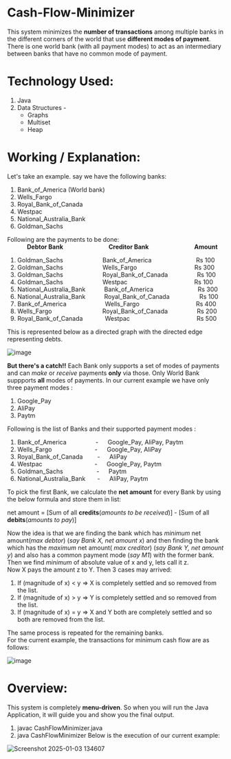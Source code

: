 # Cash-Flow-Minimizer
This system minimizes the **number of transactions** among multiple banks in the different corners of the world that use **different modes of payment**. There is one world bank (with all payment modes) to act as an intermediary between banks that have no common mode of payment. 

# Technology Used:
1. Java
2. Data Structures - 
   - Graphs
   - Multiset
   - Heap

# Working / Explanation:
Let's take an example. say we have the following banks:
1. Bank_of_America (World bank)
2. Wells_Fargo
3. Royal_Bank_of_Canada
4. Westpac
5. National_Australia_Bank
6. Goldman_Sachs

Following are the payments to be done:\
&emsp;&emsp;&emsp;    **Debtor Bank**&emsp;&emsp;&emsp;&emsp;&emsp;&emsp;&emsp;&nbsp;                **Creditor Bank** &emsp;&emsp;&emsp;&emsp;&emsp;&emsp;&emsp; **Amount**
1. Goldman_Sachs   &emsp;&emsp;&emsp;&emsp;&emsp;&emsp;             Bank_of_America &emsp;&emsp;&emsp;&emsp;&emsp;&emsp;&nbsp;&nbsp;&nbsp;             Rs 100
2. Goldman_Sachs   &emsp;&emsp;&emsp;&emsp;&emsp;&emsp;              Wells_Fargo &emsp;&emsp;&emsp;&emsp;&emsp;&emsp;&emsp;&emsp;&emsp;                Rs 300
3. Goldman_Sachs   &emsp;&emsp;&emsp;&emsp;&emsp;&emsp;              Royal_Bank_of_Canada  &emsp;&emsp;&emsp;&emsp;&nbsp;      Rs 100
4. Goldman_Sachs   &emsp;&emsp;&emsp;&emsp;&emsp;&emsp;              Westpac &emsp;&emsp;&emsp;&emsp;&emsp;&emsp;&emsp;&emsp;&emsp;&emsp;&nbsp;&nbsp; Rs 100
5. National_Australia_Bank &emsp;&emsp;&nbsp;&nbsp;       Bank_of_America &emsp;&emsp;&emsp;&emsp;&emsp;&emsp;&nbsp;&nbsp;&nbsp; Rs 300
6. National_Australia_Bank &emsp;&emsp;&nbsp;&nbsp;       Royal_Bank_of_Canada &emsp;&emsp;&emsp;&nbsp;&nbsp;&nbsp;&nbsp;&nbsp; Rs 100
7. Bank_of_America         &emsp;&emsp;&emsp;&emsp;&emsp;&nbsp;&nbsp;&nbsp;       Wells_Fargo &emsp;&emsp;&emsp;&emsp;&emsp;&emsp;&emsp;&emsp;&nbsp;&nbsp;&nbsp; Rs 400
8. Wells_Fargo             &emsp;&emsp;&emsp;&emsp;&emsp;&emsp;&emsp;&nbsp;&nbsp;&nbsp;       Royal_Bank_of_Canada &emsp;&emsp;&emsp;&emsp;&nbsp; Rs 200
9. Royal_Bank_of_Canada    &emsp;&emsp;&nbsp;&nbsp;&nbsp;&nbsp;      Westpac &emsp;&emsp;&emsp;&emsp;&emsp;&emsp;&emsp;&emsp;&emsp;&emsp;&nbsp;&nbsp; Rs 500

This is represented below as a directed graph with the directed edge representing debts.

![image](https://user-images.githubusercontent.com/54183085/110007387-9c625100-7d40-11eb-9128-29073ea4b3f3.png)

**But there's a catch!!**
Each Bank only supports a set of modes of payments and can _make_ or _receive_ payments **only** via those. Only World Bank suppports **all** modes of payments.
In our current example we have only three payment modes :
1. Google_Pay
2. AliPay
3. Paytm

Following is the list of Banks and their supported payment modes :
1. Bank_of_America &emsp;&emsp;&emsp;&emsp;&nbsp;&nbsp;- &emsp; Google_Pay, AliPay, Paytm
2. Wells_Fargo &emsp;&emsp;&emsp;&emsp;&emsp;&nbsp;&nbsp;&emsp;&nbsp;- &emsp; Google_Pay, AliPay
3. Royal_Bank_of_Canada &nbsp;&emsp;&nbsp;&nbsp;&nbsp;- &emsp; AliPay
4. Westpac &emsp;&emsp;&emsp;&emsp;&emsp;&emsp;&emsp;&nbsp;&nbsp;&nbsp;&nbsp; - &emsp; Google_Pay, Paytm
5. Goldman_Sachs &emsp;&emsp;&emsp;&emsp;&emsp;&nbsp;- &emsp; Paytm
6. National_Australia_Bank &nbsp;&nbsp;&nbsp;&nbsp;&nbsp; - &emsp; AliPay, Paytm  

To pick the first Bank, we calculate the **net amount** for every Bank by using the below formula and store them in list:

net amount = [Sum of all **credits**(_amounts to be received_)] - [Sum of all **debits**(_amounts to pay_)]

Now the idea is that we are finding the bank which has _minimum_ net amount(_max debtor_) (_say Bank X, net amount x_) and then finding the bank which has the _maximum_ net amount( _max creditor_) (_say Bank Y, net amount y_) and also has a common payment mode (_say M1_) with the former bank. Then we find _minimum_ of absolute value of x and y, lets call it z.\
Now X pays the amount z to Y. Then 3 cases may arrived:
1. If (magnitude of x) < y  =>  X is completely settled and so removed from the list.
2. If (magnitude of x) > y  =>  Y is completely settled and so removed from the list.
3. If (magnitude of x) = y  =>  X and Y both are completely settled and so both are removed from the list.

The same process is repeated for the remaining banks.\
For the current example, the transactions for minimum cash flow are as follows:

![image](https://user-images.githubusercontent.com/54183085/110007435-aab06d00-7d40-11eb-8e0c-ea5c7ec762a3.png)

# Overview:
This system is completely **menu-driven**. So when you will run the Java Application, it will guide you and show you the final output.
1. javac CashFlowMinimizer.java
2. java CashFlowMinimizer
Below is the execution of our current example:

![Screenshot 2025-01-03 134607](https://github.com/user-attachments/assets/acc674f6-9652-4b7c-971a-adcda2621bd8)


